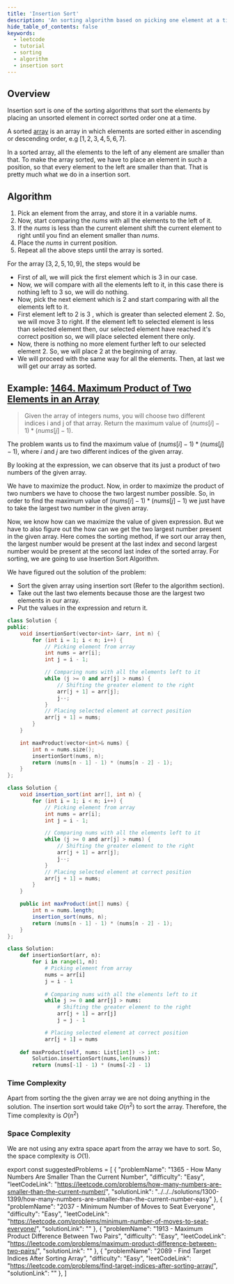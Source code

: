 ```yaml
---
title: 'Insertion Sort'
description: 'An sorting algorithm based on picking one element at a time and inserting it in sorted order.'
hide_table_of_contents: false
keywords:
  - leetcode
  - tutorial
  - sorting
  - algorithm
  - insertion sort
---
```


<TutorialAuthors names="@Shivashish-rwt"/>
<Contributors names="@wingkwong" />

## Overview

Insertion sort is one of the sorting algorithms that sort the elements by placing an unsorted element in correct sorted order one at a time.

A sorted [array](../arrays.md) is an array in which elements are sorted either in ascending or descending order, e.g $[1, 2, 3, 4, 5, 6, 7]$.

In a sorted array, all the elements to the left of any element are smaller than that. To make the array sorted, we have to place an element in such a position, so that every element to the left are smaller than that. That is pretty much what we do in a insertion sort.

## Algorithm

1. Pick an element from the array, and store it in a variable $nums$.
2. Now, start comparing the $nums$ with all the elements to the left of it.
3. If the $nums$ is less than the current element shift the current element to right until you find an element smaller than $nums$.
4. Place the $nums$ in current position.
5. Repeat all the above steps until the array is sorted.

For the array $[3,2,5,10,9]$, the steps would be

* First of all, we will pick the first element which is $3$ in our case.
* Now, we will compare with all the elements left to it, in this case there is nothing left to $3$ so, we will do nothing.
* Now, pick the next element which is $2$ and start comparing with all the elements left to it.
* First element left to $2$ is $3$ , which is greater than selected element $2$. So, we will move $3$ to right. If the element left to selected element is less than selected element then, our selected element have reached it's correct position so, we will place selected element there only.
* Now, there is nothing no more element further left to our selected element $2$. So, we will place $2$ at the beginning of array.
* We will proceed with the same way for all the elements. Then, at last we will get our array as sorted.

## Example: [1464. Maximum Product of Two Elements in an Array](https://leetcode.com/problems/maximum-product-of-two-elements-in-an-array/)

> Given the array of integers nums, you will choose two different indices i and j of that array. Return the maximum value of $(nums[i] - 1) * (nums[j] - 1)$.

The problem wants us to find the maximum value of $(nums[i] - 1) * (nums[j] - 1)$, where $i$ and $j$ are two different indices of the given array.

By looking at the expression, we can observe that its just a product of two numbers of the given array.

We have to maximize the product. Now, in order to maximize the product of two numbers we have to choose the two largest number possible. So, in order to find the maximum value of $(nums[i] - 1) * (nums[j] - 1)$ we just have to take the largest two number in the given array.

Now, we know how can we maximize the value of given expression. But we have to also figure out the how can we get the two largest number present in the given array. Here comes the sorting method, if we sort our array then, the largest number would be present at the last index and second largest number would be present at the second last index of the sorted array. For sorting, we are going to use Insertion Sort Algorithm.

We have figured out the solution of the problem:
* Sort the given array using insertion sort (Refer to the algorithm section).
* Take out the last two elements because those are the largest two elements in our array.
* Put the values in the expression and return it.


<Tabs>
<TabItem value="cpp" label="C++">
<SolutionAuthor name="@Shivashish-rwt"/>

```cpp
class Solution {
public:
    void insertionSort(vector<int> &arr, int n) {
        for (int i = 1; i < n; i++) {
            // Picking element from array
            int nums = arr[i];
            int j = i - 1;

            // Comparing nums with all the elements left to it
            while (j >= 0 and arr[j] > nums) {
                // Shifting the greater element to the right
                arr[j + 1] = arr[j];
                j--;
            }
            // Placing selected element at correct position
            arr[j + 1] = nums;
        }
    }

    int maxProduct(vector<int>& nums) {
        int n = nums.size();
        insertionSort(nums, n);
        return (nums[n - 1] - 1) * (nums[n - 2] - 1);
    }
};
```

</TabItem>

<TabItem value="java" label="Java">
<SolutionAuthor name="@Shivashish-rwt"/>

```java
class Solution {
    void insertion_sort(int arr[], int n) {
        for (int i = 1; i < n; i++) {
            // Picking element from array
            int nums = arr[i];
            int j = i - 1;

            // Comparing nums with all the elements left to it
            while (j >= 0 and arr[j] > nums) {
                // Shifting the greater element to the right
                arr[j + 1] = arr[j];
                j--;
            }
            // Placing selected element at correct position
            arr[j + 1] = nums;
        }
    }

    public int maxProduct(int[] nums) {
        int n = nums.length;
        insertion_sort(nums, n);
        return (nums[n - 1] - 1) * (nums[n - 2] - 1);
    }
};
```

</TabItem>

<TabItem value="py" label="Python">
<SolutionAuthor name="@Shivashish-rwt"/>

```py
class Solution:
    def insertionSort(arr, n):
        for i in range(1, n):
            # Picking element from array
            nums = arr[i]  
            j = i - 1
              
            # Comparing nums with all the elements left to it  
            while j >= 0 and arr[j] > nums: 
                # Shifting the greater element to the right
                arr[j + 1] = arr[j] 
                j = j - 1

            # Placing selected element at correct position
            arr[j + 1] = nums 
        
    def maxProduct(self, nums: List[int]) -> int:
        Solution.insertionSort(nums,len(nums))
        return (nums[-1] - 1) * (nums[-2] - 1)
```

</TabItem>

</Tabs>

### Time Complexity

Apart from sorting the the given array we are not doing anything in the solution. The insertion sort would take $O(n ^ 2)$ to sort the array. Therefore, the Time complexity is $O(n ^ 2)$

### Space Complexity

We are not using any extra space apart from the array we have to sort. So, the space complexity is $O(1)$.

export const suggestedProblems = [
  {
    "problemName": "1365 - How Many Numbers Are Smaller Than the Current Number",
    "difficulty": "Easy",
    "leetCodeLink": "https://leetcode.com/problems/how-many-numbers-are-smaller-than-the-current-number/",
    "solutionLink": "../../../solutions/1300-1399/how-many-numbers-are-smaller-than-the-current-number-easy"
  },
  {
    "problemName": "2037 - Minimum Number of Moves to Seat Everyone",
    "difficulty": "Easy",
    "leetCodeLink": "https://leetcode.com/problems/minimum-number-of-moves-to-seat-everyone/",
    "solutionLink": ""
  },
  {
    "problemName": "1913 - Maximum Product Difference Between Two Pairs",
    "difficulty": "Easy",
    "leetCodeLink": "https://leetcode.com/problems/maximum-product-difference-between-two-pairs/",
    "solutionLink": ""
  },
  {
    "problemName": "2089 - Find Target Indices After Sorting Array",
    "difficulty": "Easy",
    "leetCodeLink": "https://leetcode.com/problems/find-target-indices-after-sorting-array/",
    "solutionLink": ""
  },
]

<Table title="Suggested Problems" data={suggestedProblems} />
